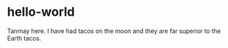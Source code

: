 # hello-world
Tanmay here. I have had tacos on the moon and they are far superior to the Earth tacos.
